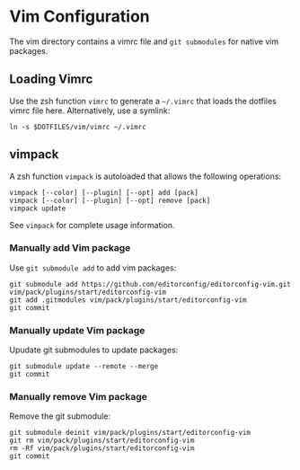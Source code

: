 # Vim Configuration

The vim directory contains a vimrc file and `git submodules` for native vim packages.

## Loading Vimrc

Use the zsh function `vimrc` to generate a `~/.vimrc` that loads the dotfiles vimrc file here. Alternatively, use a symlink:

```
ln -s $DOTFILES/vim/vimrc ~/.vimrc
```

## vimpack

A zsh function `vimpack` is autoloaded that allows the following operations:

```
vimpack [--color] [--plugin] [--opt] add [pack]
vimpack [--color] [--plugin] [--opt] remove [pack]
vimpack update
```

See `vimpack` for complete usage information.

### Manually add Vim package

Use `git submodule add` to add vim packages:

```
git submodule add https://github.com/editorconfig/editorconfig-vim.git vim/pack/plugins/start/editorconfig-vim
git add .gitmodules vim/pack/plugins/start/editorconfig-vim
git commit
```
### Manually update Vim package

Upudate git submodules to update packages:

```
git submodule update --remote --merge
git commit
```

### Manually remove Vim package

Remove the git submodule:

```
git submodule deinit vim/pack/plugins/start/editorconfig-vim
git rm vim/pack/plugins/start/editorconfig-vim
rm -Rf vim/pack/plugins/start/editorconfig-vim
git commit
```
